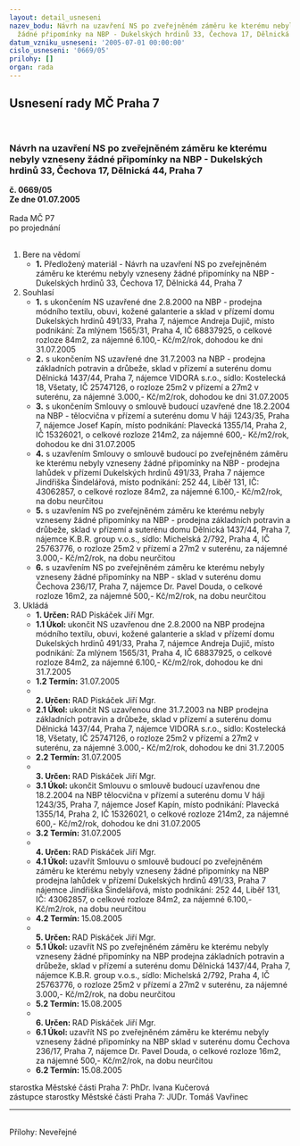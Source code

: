```yaml
---
layout: detail_usneseni
nazev_bodu: Návrh na uzavření NS po zveřejněném záměru ke kterému nebyly vzneseny
  žádné připomínky na NBP - Dukelských hrdinů 33, Čechova 17, Dělnická 44, Praha 7
datum_vzniku_usneseni: '2005-07-01 00:00:00'
cislo_usneseni: '0669/05'
prilohy: []
organ: rada
---
```

<div id="ucUsn_pList" class="usn">
	<span><h2>Usnesení rady MČ Praha 7 </h2>
<br></span><div class="standBody">
<span><h3>Návrh na uzavření NS po zveřejněném záměru ke kterému nebyly vzneseny žádné připomínky na NBP - Dukelských hrdinů 33, Čechova 17, Dělnická 44, Praha 7</h3></span><div class="center">
		<strong>č. 0669/05</strong><br>
	</div>
<div class="center">
		<strong>Ze dne 01.07.2005</strong><br><br>
	</div>Rada MČ P7<br> po projednání<br><br><ol>
<li>Bere na vědomí<ul><li>
<strong>1.</strong> Předložený materiál - Návrh na uzavření NS po zveřejněném záměru ke kterému nebyly vzneseny žádné připomínky na NBP - Dukelských hrdinů 33, Čechova 17, Dělnická 44, Praha 7</li></ul>
</li>
<li>Souhlasí<ul>
<li>
<strong>1.</strong> s ukončením NS uzavřené dne 2.8.2000 na NBP -  prodejna módního textilu, obuvi, kožené galanterie a sklad v přízemí domu Dukelských hrdinů 491/33, Praha 7, nájemce Andreja Dujič, místo podnikání: Za mlýnem 1565/31, Praha 4, IČ 68837925, o celkové rozloze 84m2, za nájemné 6.100,- Kč/m2/rok, dohodou ke dni 31.07.2005</li>
<li>
<strong>2.</strong> s ukončením NS uzavřené dne 31.7.2003 na NBP -  prodejna základních potravin a drůbeže, sklad v přízemí a suterénu domu Dělnická 1437/44, Praha 7, nájemce VIDORA s.r.o., sídlo: Kostelecká 18, Všetaty, IČ 25747126, o rozloze 25m2 v přízemí a 27m2 v suterénu, za nájemné 3.000,- Kč/m2/rok, dohodou ke dni 31.07.2005</li>
<li>
<strong>3.</strong> s ukončením Smlouvy o smlouvě budoucí uzavřené dne 18.2.2004 na NBP -  tělocvična v přízemí  a suterénu domu V háji 1243/35, Praha 7, nájemce Josef Kapín, místo podnikání: Plavecká 1355/14, Praha 2, IČ 15326021, o celkové rozloze 214m2, za nájemné 600,- Kč/m2/rok, dohodou ke dni 31.07.2005</li>
<li>
<strong>4.</strong> s uzavřením Smlouvy o smlouvě budoucí po zveřejněném záměru ke kterému nebyly vzneseny žádné připomínky na NBP - prodejna lahůdek v přízemí Dukelských hrdinů 491/33, Praha 7 nájemce Jindřiška Šindelářová, místo podnikání: 252 44, Liběř 131, IČ: 43062857, o celkové rozloze 84m2, za nájemné 6.100,- Kč/m2/rok, na dobu neurčitou</li>
<li>
<strong>5.</strong> s uzavřením NS po zveřejněném záměru ke kterému nebyly vzneseny žádné připomínky na NBP -  prodejna základních potravin a drůbeže, sklad v přízemí a suterénu domu Dělnická 1437/44, Praha 7, nájemce K.B.R. group v.o.s., sídlo: Michelská 2/792, Praha 4, IČ 25763776, o rozloze 25m2 v přízemí a 27m2 v suterénu, za nájemné 3.000,- Kč/m2/rok, na dobu neurčitou </li>
<li>
<strong>6.</strong> s uzavřením NS po zveřejněném záměru ke kterému nebyly vzneseny žádné připomínky na NBP - sklad v suterénu domu Čechova 236/17, Praha 7, nájemce Dr. Pavel Douda,  o celkové rozloze 16m2, za nájemné 500,- Kč/m2/rok, na dobu neurčitou </li>
</ul>
</li>
<li>Ukládá<ul>
<li>
<strong>1. Určen: </strong>RAD Piskáček Jiří Mgr.</li>
<li>
<strong>1.1 Úkol: </strong>ukončit NS uzavřenou dne 2.8.2000 na NBP prodejna módního textilu, obuvi, kožené galanterie a sklad v přízemí domu Dukelských hrdinů 491/33, Praha 7, nájemce Andreja Dujič, místo podnikání: Za mlýnem 1565/31, Praha 4, IČ 68837925, o celkové rozloze 84m2, za nájemné 6.100,- Kč/m2/rok, dohodou ke dni  31.7.2005</li>
<li>
<strong>1.2 Termín: </strong>31.07.2005</li>
<li>
<strong><br>2. Určen: </strong>RAD Piskáček Jiří Mgr.</li>
<li>
<strong>2.1 Úkol: </strong>ukončit NS uzavřenou dne 31.7.2003 na NBP prodejna základních potravin a drůbeže, sklad v přízemí a suterénu domu Dělnická 1437/44, Praha 7, nájemce VIDORA s.r.o., sídlo: Kostelecká 18, Všetaty, IČ 25747126, o rozloze 25m2 v přízemí a 27m2 v suterénu, za nájemné 3.000,- Kč/m2/rok, dohodou ke dni 31.7.2005</li>
<li>
<strong>2.2 Termín: </strong>31.07.2005</li>
<li>
<strong><br>3. Určen: </strong>RAD Piskáček Jiří Mgr.</li>
<li>
<strong>3.1 Úkol: </strong>ukončit Smlouvu o smlouvě budoucí uzavřenou dne 18.2.2004 na NBP tělocvična v přízemí  a suterénu domu V háji 1243/35, Praha 7, nájemce Josef Kapín, místo podnikání: Plavecká 1355/14, Praha 2, IČ 15326021, o celkové rozloze 214m2, za nájemné 600,- Kč/m2/rok, dohodou ke dni  31.07.2005</li>
<li>
<strong>3.2 Termín: </strong>31.07.2005</li>
<li>
<strong><br>4. Určen: </strong>RAD Piskáček Jiří Mgr.</li>
<li>
<strong>4.1 Úkol: </strong>uzavřít Smlouvu o smlouvě budoucí po zveřejněném záměru ke kterému nebyly vzneseny žádné připomínky na NBP prodejna lahůdek v přízemí Dukelských hrdinů 491/33, Praha 7 nájemce Jindřiška Šindelářová, místo podnikání: 252 44, Liběř 131, IČ: 43062857, o celkové rozloze 84m2, za nájemné 6.100,- Kč/m2/rok, na dobu neurčitou</li>
<li>
<strong>4.2 Termín: </strong>15.08.2005</li>
<li>
<strong><br>5. Určen: </strong>RAD Piskáček Jiří Mgr.</li>
<li>
<strong>5.1 Úkol: </strong>uzavřít NS po zveřejněném záměru ke kterému nebyly vzneseny žádné připomínky na NBP prodejna základních potravin a drůbeže, sklad v přízemí a suterénu domu Dělnická 1437/44, Praha 7, nájemce K.B.R. group v.o.s., sídlo: Michelská 2/792, Praha 4, IČ 25763776, o rozloze 25m2 v přízemí a 27m2 v suterénu, za nájemné 3.000,- Kč/m2/rok, na dobu neurčitou </li>
<li>
<strong>5.2 Termín: </strong>15.08.2005</li>
<li>
<strong><br>6. Určen: </strong>RAD Piskáček Jiří Mgr.</li>
<li>
<strong>6.1 Úkol: </strong>uzavřít NS po zveřejněném záměru ke kterému nebyly vzneseny žádné připomínky na NBP sklad v suterénu domu Čechova 236/17, Praha 7, nájemce Dr. Pavel Douda,  o celkové rozloze 16m2, za nájemné 500,- Kč/m2/rok, na dobu neurčitou </li>
<li>
<strong>6.2 Termín: </strong>15.08.2005</li>
</ul>
</li>
</ol>starostka Městské části Praha 7: PhDr. Ivana Kučerová<br>zástupce starostky Městské části Praha 7: JUDr. Tomáš Vavřinec <hr>
<br>Přílohy: Neveřejné</div>
</div>